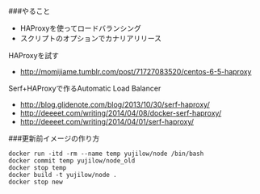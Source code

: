 ###やること
* HAProxyを使ってロードバランシング
* スクリプトのオプションでカナリアリリース

HAProxyを試す
* http://momijiame.tumblr.com/post/71727083520/centos-6-5-haproxy

Serf+HAProxyで作るAutomatic Load Balancer
* http://blog.glidenote.com/blog/2013/10/30/serf-haproxy/
* http://deeeet.com/writing/2014/04/08/docker-serf-haproxy/
* http://deeeet.com/writing/2014/04/01/serf-haproxy/

###更新前イメージの作り方

```
docker run -itd -rm --name temp yujilow/node /bin/bash
docker commit temp yujilow/node_old
docker stop temp
docker build -t yujilow/node .
docker stop new
```
